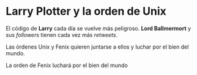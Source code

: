 # Larry Plotter y la orden de Unix

El código de **Larry** cada día se vuelve más peligroso. **Lord Ballmermort** y sus *followers* tienen cada vez más *retweets*.

Las órdenes Unix y Fenix quieren juntarse a ellos y luchar por el bien del mundo.

La orden de Fenix luchará por el bien del mundo

